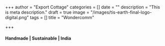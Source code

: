 +++
author = "Export Cottage"
categories = []
date = ""
description = "This is meta description."
draft = true
image = "/images/tis-earth-final-logo-digital.png"
tags = []
title = "Wondercomm"

+++
#### Handmade | Sustainable | India